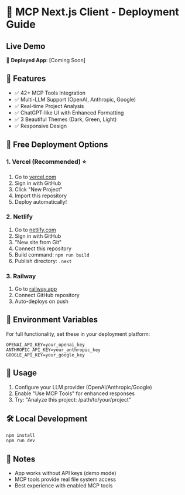 # 🚀 MCP Next.js Client - Deployment Guide

## Live Demo
🔗 **Deployed App**: [Coming Soon]

## 🎯 Features
- ✅ 42+ MCP Tools Integration
- ✅ Multi-LLM Support (OpenAI, Anthropic, Google)
- ✅ Real-time Project Analysis
- ✅ ChatGPT-like UI with Enhanced Formatting
- ✅ 3 Beautiful Themes (Dark, Green, Light)
- ✅ Responsive Design

## 🚀 Free Deployment Options

### 1. Vercel (Recommended) ⭐
1. Go to [vercel.com](https://vercel.com)
2. Sign in with GitHub
3. Click "New Project"
4. Import this repository
5. Deploy automatically!

### 2. Netlify
1. Go to [netlify.com](https://netlify.com)
2. Sign in with GitHub
3. "New site from Git"
4. Connect this repository
5. Build command: `npm run build`
6. Publish directory: `.next`

### 3. Railway
1. Go to [railway.app](https://railway.app)
2. Connect GitHub repository
3. Auto-deploys on push

## 🔧 Environment Variables
For full functionality, set these in your deployment platform:

```
OPENAI_API_KEY=your_openai_key
ANTHROPIC_API_KEY=your_anthropic_key
GOOGLE_API_KEY=your_google_key
```

## 📱 Usage
1. Configure your LLM provider (OpenAI/Anthropic/Google)
2. Enable "Use MCP Tools" for enhanced responses
3. Try: "Analyze this project: /path/to/your/project"

## 🛠️ Local Development
```bash
npm install
npm run dev
```

## 📝 Notes
- App works without API keys (demo mode)
- MCP tools provide real file system access
- Best experience with enabled MCP tools
